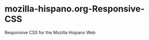 mozilla-hispano.org-Responsive-CSS
==================================

Responsive CSS for the Mozilla Hispano Web